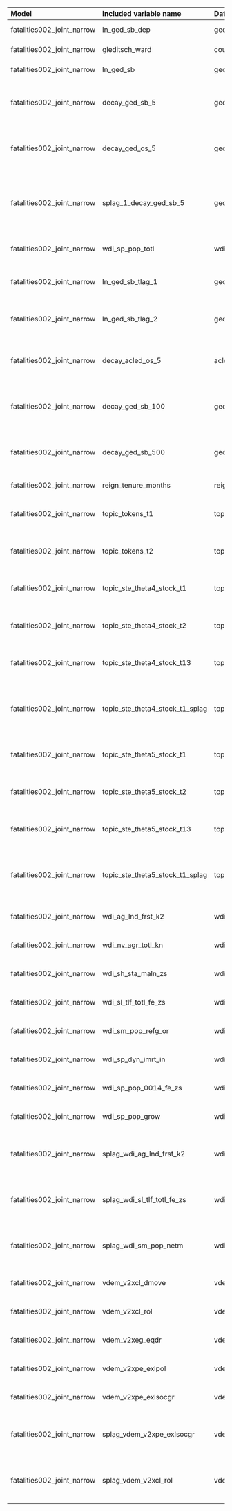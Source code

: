 | Model                      | Included variable name          | Database variable name              | Transformations                                                                                                                                  |
|:---------------------------|:--------------------------------|:------------------------------------|:-------------------------------------------------------------------------------------------------------------------------------------------------|
| fatalities002_joint_narrow | ln_ged_sb_dep                   | ged2_cm.ged_sb_best_sum_nokgi       | ['missing.fill()', 'ops.ln()']                                                                                                                   |
| fatalities002_joint_narrow | gleditsch_ward                  | country.gwcode                      | ['missing.replace_na()', 'missing.fill()']                                                                                                       |
| fatalities002_joint_narrow | ln_ged_sb                       | ged2_cm.ged_sb_best_sum_nokgi       | ['missing.fill()', 'ops.ln()']                                                                                                                   |
| fatalities002_joint_narrow | decay_ged_sb_5                  | ged2_cm.ged_sb_best_sum_nokgi       | ['missing.replace_na()', 'temporal.decay(24)', 'temporal.time_since()', 'bool.gte(5)', 'missing.replace_na()']                                   |
| fatalities002_joint_narrow | decay_ged_os_5                  | ged2_cm.ged_os_best_sum_nokgi       | ['missing.replace_na()', 'temporal.decay(24)', 'temporal.time_since()', 'bool.gte(5)', 'missing.replace_na()']                                   |
| fatalities002_joint_narrow | splag_1_decay_ged_sb_5          | ged2_cm.ged_sb_best_sum_nokgi       | ['missing.replace_na()', 'spatial.countrylag(1, 1, 0, 0)', 'temporal.decay(24)', 'temporal.time_since()', 'bool.gte(5)', 'missing.replace_na()'] |
| fatalities002_joint_narrow | wdi_sp_pop_totl                 | wdi_cy.wdi_sp_pop_totl              | ['missing.fill()', 'temporal.tlag(12)', 'missing.fill()']                                                                                        |
| fatalities002_joint_narrow | ln_ged_sb_tlag_1                | ged2_cm.ged_sb_best_sum_nokgi       | ['missing.fill()', 'temporal.tlag(1)', 'missing.fill()', 'ops.ln()']                                                                             |
| fatalities002_joint_narrow | ln_ged_sb_tlag_2                | ged2_cm.ged_sb_best_sum_nokgi       | ['missing.fill()', 'temporal.tlag(2)', 'missing.fill()', 'ops.ln()']                                                                             |
| fatalities002_joint_narrow | decay_acled_os_5                | acled2_cm.acled_os_fat              | ['missing.replace_na()', 'temporal.decay(24)', 'temporal.time_since()', 'bool.gte(5)', 'missing.replace_na()']                                   |
| fatalities002_joint_narrow | decay_ged_sb_100                | ged2_cm.ged_sb_best_sum_nokgi       | ['missing.replace_na()', 'temporal.decay(24)', 'temporal.time_since()', 'bool.gte(100)', 'missing.replace_na()']                                 |
| fatalities002_joint_narrow | decay_ged_sb_500                | ged2_cm.ged_sb_best_sum_nokgi       | ['missing.replace_na()', 'temporal.decay(24)', 'temporal.time_since()', 'bool.gte(500)', 'missing.replace_na()']                                 |
| fatalities002_joint_narrow | reign_tenure_months             | reign_cm.tenure_months              | ['missing.replace_na()', 'missing.fill()']                                                                                                       |
| fatalities002_joint_narrow | topic_tokens_t1                 | topic2_cm.topic_tokens              | ['missing.fill()', 'temporal.tlag(1)', 'missing.replace_na()', 'missing.fill()']                                                                 |
| fatalities002_joint_narrow | topic_tokens_t2                 | topic2_cm.topic_tokens              | ['missing.fill()', 'temporal.tlag(2)', 'missing.replace_na()', 'missing.fill()']                                                                 |
| fatalities002_joint_narrow | topic_ste_theta4_stock_t1       | topic2_cm.topic_ste_theta4_stock    | ['missing.fill()', 'temporal.tlag(1)', 'missing.replace_na()', 'missing.fill()']                                                                 |
| fatalities002_joint_narrow | topic_ste_theta4_stock_t2       | topic2_cm.topic_ste_theta4_stock    | ['missing.fill()', 'temporal.tlag(2)', 'missing.replace_na()', 'missing.fill()']                                                                 |
| fatalities002_joint_narrow | topic_ste_theta4_stock_t13      | topic2_cm.topic_ste_theta4_stock    | ['missing.fill()', 'temporal.tlag(13)', 'missing.replace_na()', 'missing.fill()']                                                                |
| fatalities002_joint_narrow | topic_ste_theta4_stock_t1_splag | topic2_cm.topic_ste_theta4_stock    | ['missing.replace_na()', 'spatial.countrylag(1, 1, 0, 0)', 'missing.fill()', 'temporal.tlag(13)', 'missing.replace_na()', 'missing.fill()']      |
| fatalities002_joint_narrow | topic_ste_theta5_stock_t1       | topic2_cm.topic_ste_theta5_stock    | ['missing.fill()', 'temporal.tlag(1)', 'missing.replace_na()', 'missing.fill()']                                                                 |
| fatalities002_joint_narrow | topic_ste_theta5_stock_t2       | topic2_cm.topic_ste_theta5_stock    | ['missing.fill()', 'temporal.tlag(2)', 'missing.replace_na()', 'missing.fill()']                                                                 |
| fatalities002_joint_narrow | topic_ste_theta5_stock_t13      | topic2_cm.topic_ste_theta5_stock    | ['missing.fill()', 'temporal.tlag(13)', 'missing.replace_na()', 'missing.fill()']                                                                |
| fatalities002_joint_narrow | topic_ste_theta5_stock_t1_splag | topic2_cm.topic_ste_theta5_stock    | ['missing.replace_na()', 'spatial.countrylag(1, 1, 0, 0)', 'missing.fill()', 'temporal.tlag(13)', 'missing.replace_na()', 'missing.fill()']      |
| fatalities002_joint_narrow | wdi_ag_lnd_frst_k2              | wdi_cy.wdi_ag_lnd_frst_k2           | ['missing.fill()', 'temporal.tlag(12)', 'missing.fill()']                                                                                        |
| fatalities002_joint_narrow | wdi_nv_agr_totl_kn              | wdi_cy.wdi_nv_agr_totl_kn           | ['missing.fill()', 'temporal.tlag(12)', 'missing.fill()']                                                                                        |
| fatalities002_joint_narrow | wdi_sh_sta_maln_zs              | wdi_cy.wdi_sh_sta_maln_zs           | ['missing.fill()', 'temporal.tlag(12)', 'missing.fill()']                                                                                        |
| fatalities002_joint_narrow | wdi_sl_tlf_totl_fe_zs           | wdi_cy.wdi_sl_tlf_totl_fe_zs        | ['missing.fill()', 'temporal.tlag(12)', 'missing.fill()']                                                                                        |
| fatalities002_joint_narrow | wdi_sm_pop_refg_or              | wdi_cy.wdi_sm_pop_refg_or           | ['missing.fill()', 'temporal.tlag(12)', 'missing.fill()']                                                                                        |
| fatalities002_joint_narrow | wdi_sp_dyn_imrt_in              | wdi_cy.wdi_sp_dyn_imrt_in           | ['missing.fill()', 'temporal.tlag(12)', 'missing.fill()']                                                                                        |
| fatalities002_joint_narrow | wdi_sp_pop_0014_fe_zs           | wdi_cy.wdi_sp_pop_0014_fe_zs        | ['missing.fill()', 'temporal.tlag(12)', 'missing.fill()']                                                                                        |
| fatalities002_joint_narrow | wdi_sp_pop_grow                 | wdi_cy.wdi_sp_pop_grow              | ['missing.fill()', 'temporal.tlag(12)', 'missing.fill()']                                                                                        |
| fatalities002_joint_narrow | splag_wdi_ag_lnd_frst_k2        | wdi_cy.wdi_ag_lnd_frst_k2           | ['missing.replace_na()', 'spatial.countrylag(1, 1, 0, 0)', 'temporal.tlag(12)', 'missing.fill()']                                                |
| fatalities002_joint_narrow | splag_wdi_sl_tlf_totl_fe_zs     | wdi_cy.wdi_sl_tlf_totl_fe_zs        | ['missing.replace_na()', 'spatial.countrylag(1, 1, 0, 0)', 'temporal.tlag(12)', 'missing.fill()']                                                |
| fatalities002_joint_narrow | splag_wdi_sm_pop_netm           | wdi_cy.wdi_sm_pop_netm              | ['missing.replace_na()', 'spatial.countrylag(1, 1, 0, 0)', 'temporal.tlag(12)', 'missing.fill()']                                                |
| fatalities002_joint_narrow | vdem_v2xcl_dmove                | vdem_v12_cy.vdem_v12_v2xcl_dmove    | ['missing.fill()', 'temporal.tlag(12)', 'missing.fill()']                                                                                        |
| fatalities002_joint_narrow | vdem_v2xcl_rol                  | vdem_v12_cy.vdem_v12_v2xcl_rol      | ['missing.fill()', 'temporal.tlag(12)', 'missing.fill()']                                                                                        |
| fatalities002_joint_narrow | vdem_v2xeg_eqdr                 | vdem_v12_cy.vdem_v12_v2xeg_eqdr     | ['missing.fill()', 'temporal.tlag(12)', 'missing.fill()']                                                                                        |
| fatalities002_joint_narrow | vdem_v2xpe_exlpol               | vdem_v12_cy.vdem_v12_v2xpe_exlpol   | ['missing.fill()', 'temporal.tlag(12)', 'missing.fill()']                                                                                        |
| fatalities002_joint_narrow | vdem_v2xpe_exlsocgr             | vdem_v12_cy.vdem_v12_v2xpe_exlsocgr | ['missing.fill()', 'temporal.tlag(12)', 'missing.fill()']                                                                                        |
| fatalities002_joint_narrow | splag_vdem_v2xpe_exlsocgr       | vdem_v12_cy.vdem_v12_v2xpe_exlsocgr | ['missing.replace_na()', 'spatial.countrylag(1, 1, 0, 0)', 'temporal.tlag(12)', 'missing.fill()']                                                |
| fatalities002_joint_narrow | splag_vdem_v2xcl_rol            | vdem_v12_cy.vdem_v12_v2xcl_rol      | ['missing.replace_na()', 'spatial.countrylag(1, 1, 0, 0)', 'temporal.tlag(12)', 'missing.fill()']                                                |